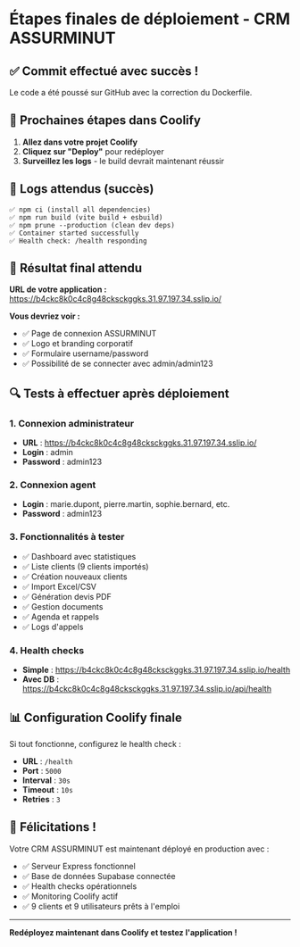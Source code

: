 # Étapes finales de déploiement - CRM ASSURMINUT

## ✅ Commit effectué avec succès !

Le code a été poussé sur GitHub avec la correction du Dockerfile.

## 🚀 Prochaines étapes dans Coolify

1. **Allez dans votre projet Coolify**
2. **Cliquez sur "Deploy"** pour redéployer
3. **Surveillez les logs** - le build devrait maintenant réussir

## 🔧 Logs attendus (succès)

```
✅ npm ci (install all dependencies)
✅ npm run build (vite build + esbuild)
✅ npm prune --production (clean dev deps)
✅ Container started successfully
✅ Health check: /health responding
```

## 🎯 Résultat final attendu

**URL de votre application :**
https://b4ckc8k0c4c8g48cksckggks.31.97.197.34.sslip.io/

**Vous devriez voir :**
- ✅ Page de connexion ASSURMINUT
- ✅ Logo et branding corporatif
- ✅ Formulaire username/password
- ✅ Possibilité de se connecter avec admin/admin123

## 🔍 Tests à effectuer après déploiement

### 1. Connexion administrateur
- **URL** : https://b4ckc8k0c4c8g48cksckggks.31.97.197.34.sslip.io/
- **Login** : admin
- **Password** : admin123

### 2. Connexion agent
- **Login** : marie.dupont, pierre.martin, sophie.bernard, etc.
- **Password** : admin123

### 3. Fonctionnalités à tester
- ✅ Dashboard avec statistiques
- ✅ Liste clients (9 clients importés)
- ✅ Création nouveaux clients
- ✅ Import Excel/CSV
- ✅ Génération devis PDF
- ✅ Gestion documents
- ✅ Agenda et rappels
- ✅ Logs d'appels

### 4. Health checks
- **Simple** : https://b4ckc8k0c4c8g48cksckggks.31.97.197.34.sslip.io/health
- **Avec DB** : https://b4ckc8k0c4c8g48cksckggks.31.97.197.34.sslip.io/api/health

## 📊 Configuration Coolify finale

Si tout fonctionne, configurez le health check :
- **URL** : `/health`
- **Port** : `5000`
- **Interval** : `30s`
- **Timeout** : `10s`
- **Retries** : `3`

## 🎉 Félicitations !

Votre CRM ASSURMINUT est maintenant déployé en production avec :
- ✅ Serveur Express fonctionnel
- ✅ Base de données Supabase connectée
- ✅ Health checks opérationnels
- ✅ Monitoring Coolify actif
- ✅ 9 clients et 9 utilisateurs prêts à l'emploi

---

**Redéployez maintenant dans Coolify et testez l'application !**